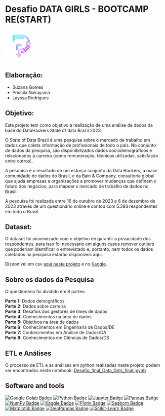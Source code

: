 # Desafio DATA GIRLS - BOOTCAMP RE(START)

![logo_reduz.png](logo_reduz.png)

## Elaboração:
* Suzana Gomes
* Priscila Nakayama
* Layssa Rodrigues

## Objetivo:

Este projeto tem como objetivo a realização de uma análise de dados da base do DataHackers State of data Brazil 2023. 

O State of Data Brazil é uma pesquisa sobre o mercado de trabalho em dados que coleta informação de profissionais de todo o país. No conjunto de dados da pesquisa, são disponibilizados dados sociodemográficos e relacionados à carreira (como remuneração, técnicas utilizadas, satisfação entre outros).

A pesquisa é o resultado de um esforço conjunto da Data Hackers, a maior comunidade de dados do Brasil, e da Bain & Company, consultoria global que ajuda empresas e organizações a promover mudanças que definem o futuro dos negócios, para mapear o mercado de trabalho de dados no Brasil.

A pesquisa foi realizada entre 16 de outubro de 2023 e 6 de dezembro de 2023 através de um questionário online e contou com 5.293 respondentes em todo o Brasil.

## Dataset:

O dataset foi anonimizado com o objetivo de garantir a privacidade dos respondentes, para isso foi necessário em alguns casos remover outliers que poderiam identificar o entrevistado e, portanto, nem todos os dados coletados na pesquisa estarão disponíveis aqui. 

Disponível em csv [aqui neste projeto](State_of_data_BR_2023_Kaggle%20-%20df_survey_2023.csv) e no [Kaggle](https://www.kaggle.com/datasets/datahackers/state-of-data-brazil-2023).

## Sobre os dados da Pesquisa

O questionário foi dividido em 8 partes:

**Parte 1:** Dados demográficos  
**Parte 2:** Dados sobre carreira  
**Parte 3:** Desafios dos gestores de times de dados  
**Parte 4:** Conhecimentos na área de dados  
**Parte 5:** Objetivos na área de dados  
**Parte 6:** Conhecimentos em Engenharia de Dados/DE  
**Parte 7:** Conhecimentos em Análise de Dados/DA  
**Parte 8:** Conhecimentos em Ciências de Dados/DS  


## ETL e Análises

O processo de ETL e as análises em python realizadas neste projeto podem ser encontrados neste notebook: [Desafio_final_Data_Girls_final.ipynb](link_do_seu_colab)


## Software and tools

[![Google Colab Badge](https://img.shields.io/badge/Google_Colab-F9AB00?style=for-the-badge&logo=googlecolab&color=525252)](https://colab.research.google.com/) 
[![Python Badge](https://img.shields.io/badge/Python-3776AB?style=for-the-badge&logo=python&logoColor=white)](https://www.python.org/) 
[![Jupyter Badge](https://img.shields.io/badge/Jupyter-F37626.svg?&style=for-the-badge&logo=Jupyter&logoColor=white)](https://jupyter.org/) 
[![Pandas Badge](https://img.shields.io/badge/Pandas-2C2D72?style=for-the-badge&logo=pandas&logoColor=white)](https://pandas.pydata.org/) 
[![NumPy Badge](https://img.shields.io/badge/Numpy-777BB4?style=for-the-badge&logo=numpy&logoColor=white)](https://numpy.org/) 
[![Kaggle Badge](https://img.shields.io/badge/Kaggle-20BEFF?style=for-the-badge&logo=kaggle&logoColor=white)](https://www.kaggle.com/) 
[![Plotly Badge](https://img.shields.io/badge/Plotly-3F4F75?style=for-the-badge&logo=plotly&logoColor=white)](https://plotly.com/)
[![Seaborn Badge](https://img.shields.io/badge/Seaborn-4C72B0?style=for-the-badge&logo=Seaborn&logoColor=white)](https://seaborn.pydata.org/)
[![Matplotlib Badge](https://img.shields.io/badge/Matplotlib-81A1CD?style=for-the-badge&logo=Matplotlib&logoColor=white)](https://matplotlib.org/)
[![GeoPandas Badge](https://img.shields.io/badge/GeoPandas-2B8CBE?style=for-the-badge&logo=GeoPandas&logoColor=white)](https://geopandas.org/)
[![Scikit-Learn Badge](https://img.shields.io/badge/Scikit_Learn-F7931E?style=for-the-badge&logo=scikit-learn&logoColor=white)](https://scikit-learn.org/stable/)
